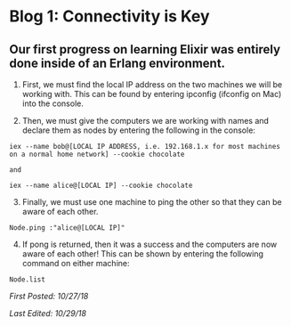 # Blog 1: Connectivity is Key

## Our first progress on learning Elixir was entirely done inside of an Erlang environment.

1. First, we must find the local IP address on the two machines we will be working with. This can be found by entering ipconfig (ifconfig on Mac) into the console.

2. Then, we must give the computers we are working with names and declare them as nodes by entering the following in the console:

```
iex --name bob@[LOCAL IP ADDRESS, i.e. 192.168.1.x for most machines on a normal home network] --cookie chocolate

and

iex --name alice@[LOCAL IP] --cookie chocolate
```

3. Finally, we must use one machine to ping the other so that they can be aware of each other.

```
Node.ping :"alice@[LOCAL IP]"
```

4. If pong is returned, then it was a success and the computers are now aware of each other! This can be shown by entering the following command on either machine:

```
Node.list
```

_First Posted: 10/27/18_

_Last Edited: 10/29/18_
